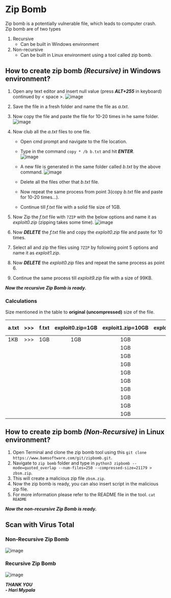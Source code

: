 # Zip Bomb

Zip bomb is a potentially vulnerable file, which leads to computer crash.<br>
Zip bomb are of two types 
1.  Recursive
    - Can be built in Windows environment
3.  Non-recursive
    - Can be built in Linux environment using a tool called zip bomb.

## How to create zip bomb _(Recursive)_ in Windows environment?

1) Open any text editor and insert null value (press ***ALT+255*** in keyboard) continued by < space >.
   ![image](https://user-images.githubusercontent.com/98635804/160275131-ba260370-30a9-4fba-b41a-fa86d336b780.png)

2) Save the file in a fresh folder and name the file as _a.txt_.
3) Now copy the file and paste the file for 10-20 times in he same folder.
   ![image](https://user-images.githubusercontent.com/98635804/160275238-f6792387-f79f-4fa2-9d70-7cb9d513a911.png)

4) Now club all the _a.txt_ files to one file.
   - Open cmd prompt and navigate to the file location.
   - Type in the command `copy * /b b.txt` and hit ***ENTER***.<br>
     ![image](https://user-images.githubusercontent.com/98635804/160275310-1f959868-f5de-41fa-b453-2dc573b9182a.png)

   - A new file is generated in the same folder called _b.txt_ by the above command.
     ![image](https://user-images.githubusercontent.com/98635804/160275379-5c919255-2c9c-49c7-95f5-6b89867abeb0.png)

   - Delete all the files other that _b.txt_ file.
   - Now repeat the same process from point 3(copy _b.txt_ file and paste for 10-20 times...).
   - Continue till _f.txt_ file with a solid file size of 1GB.
5) Now Zip the _f.txt_ file with `7ZIP` with the below options and name it as _exploit0.zip_ (zipping takes some time).
   ![image](https://user-images.githubusercontent.com/98635804/160275506-50a4826a-a7f6-4cfc-a457-d9f2df2f8c9b.png)

6) Now ***DELETE*** the _f.txt_ file and copy the _exploit0.zip_ file and paste for 10 times.
7) Select all and zip the files using `7ZIP` by following point 5 options and name it as _exploit1.zip_.
8) Now ***DELETE*** the _exploit0.zip_ files and repeat the same process as point 6.
9) Continue the same process till _exploit9.zip_ file with a size of 99KB.

**_Now the recursive Zip Bomb is ready._**

### Calculations


Size mentioned in the table to **original (uncompressed)** size of the file.


| a.txt | >>> | f.txt | exploit0.zip=1GB | exploit1.zip=10GB | exploit2.zip=100GB | >>> | exploit9.zip=1,000,000,000GB or 1000PB |
| :---- | :---: | :---: | :--------: | :-----------: | :------------: | :---: | ---: |
| 1KB   | >>> | 1GB   | 1GB          | 1GB           | 100GB          | >>> | 100PB |
|       |     |       |              | 1GB           | 100GB          | >>> | 100PB |
|       |     |       |              | 1GB           | 100GB          | >>> | 100PB |
|       |     |       |              | 1GB           | 100GB          | >>> | 100PB |
|       |     |       |              | 1GB           | 100GB          | >>> | 100PB |
|       |     |       |              | 1GB           | 100GB          | >>> | 100PB |
|       |     |       |              | 1GB           | 100GB          | >>> | 100PB |
|       |     |       |              | 1GB           | 100GB          | >>> | 100PB |
|       |     |       |              | 1GB           | 100GB          | >>> | 100PB |
|       |     |       |              | 1GB           | 100GB          | >>> | 100PB |


## How to create zip bomb _(Non-Recursive)_ in Linux environment?

1) Open Terminal and clone the zip bomb tool using this `git clone https://www.bamsoftware.com/git/zipbomb.git`.
2) Navigate to `zip bomb` folder and type in `python3 zipbomb --mode=quoted_overlap --num-files=250 --compressed-size=21179 > zbsm.zip`.
3) This will create a malicious zip file `zbsm.zip`.
4) Now the zip bomb is ready, you can also insert script in the malicious zip file.
5) For more information please refer to the README file in the tool. `cat README`

**_Now the non-recursive Zip Bomb is ready._**

## Scan with Virus Total

### Non-Recursive Zip Bomb

![image](https://user-images.githubusercontent.com/98635804/160274848-e0c8f102-6337-47f8-9529-c923d770ff84.png)
### Recursive Zip Bomb

![image](https://user-images.githubusercontent.com/98635804/160274797-683d8cfa-58f5-4ef1-8fa5-8406c3d4c085.png)

_**THANK YOU**_<br>
_**- Hari Mypala**_
